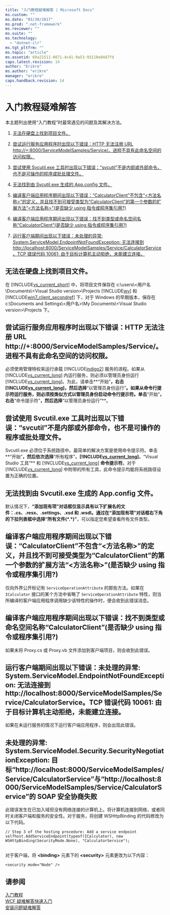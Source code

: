 ```yaml
---
title: "入门教程疑难解答 | Microsoft Docs"
ms.custom: ""
ms.date: "03/30/2017"
ms.prod: ".net-framework"
ms.reviewer: ""
ms.suite: ""
ms.technology: 
  - "dotnet-clr"
ms.tgt_pltfrm: ""
ms.topic: "article"
ms.assetid: 69a21511-0871-4c41-9a53-93110e84d7fd
caps.latest.revision: 14
author: "Erikre"
ms.author: "erikre"
manager: "erikre"
caps.handback.revision: 14
---
```

# 入门教程疑难解答
本主题列出使用“入门教程”时最常遇见的问题及其解决方法。  
  
1.  [无法在硬盘上找到项目文件。](../../../docs/framework/wcf/troubleshooting-the-getting-started-tutorial.md#BKMK_q1)  
  
2.  [尝试运行服务应用程序时出现以下错误：HTTP 无法注册 URL http://+:8000/ServiceModelSamples/Service/。进程不具有此命名空间的访问权限。](../../../docs/framework/wcf/troubleshooting-the-getting-started-tutorial.md#BKMK_q2)  
  
3.  [尝试使用 Svcutil.exe 工具时出现以下错误：“svcutil”不是内部或外部命令，也不是可操作的程序或批处理文件。](../../../docs/framework/wcf/troubleshooting-the-getting-started-tutorial.md#BKMK_q3)  
  
4.  [无法找到由 Svcutil.exe 生成的 App.config 文件。](../../../docs/framework/wcf/troubleshooting-the-getting-started-tutorial.md#BKMK_q4)  
  
5.  [编译客户端应用程序期间出现以下错误：“CalculatorClient”不包含“&lt;方法名称&gt;”的定义，并且找不到可接受类型为“CalculatorClient”的第一个参数的扩展方法“&lt;方法名称&gt;”(是否缺少 using 指令或程序集引用?)](../../../docs/framework/wcf/troubleshooting-the-getting-started-tutorial.md#BKMK_q5)  
  
6.  [编译客户端应用程序期间出现以下错误：找不到类型或命名空间名称“CalculatorClient”(是否缺少 using 指令或程序集引用?)](../../../docs/framework/wcf/troubleshooting-the-getting-started-tutorial.md#BKMK_q6)  
  
7.  [运行客户端期间出现以下错误：未处理的异常: System.ServiceModel.EndpointNotFoundException: 无法连接到 http://localhost:8000/ServiceModelSamples/Service/CalculatorService。TCP 错误代码 10061: 由于目标计算机主动拒绝，未能建立连接。](../../../docs/framework/wcf/troubleshooting-the-getting-started-tutorial.md#BKMK_q7)  
  
<a name="BKMK_q1"></a>   
## 无法在硬盘上找到项目文件。  
 在 [!INCLUDE[vs_current_short](../../../includes/vs-current-short-md.md)] 中，将项目文件保存在 c:\\users\\\<用户名\\Documents\\\<Visual Studio version\>\\Projects [!INCLUDE[wv](../../../includes/wv-md.md)] 和  [!INCLUDE[win7_client_secondref](../../../includes/win7-client-secondref-md.md)] 下，对于 Windows 的早期版本，保存在 c:\\Documents and Settings\\\<用户名\>\\My Documents\\\<Visual Studio version\>\\Projects 下。  
  
<a name="BKMK_q2"></a>   
## 尝试运行服务应用程序时出现以下错误：HTTP 无法注册 URL http:\/\/\+:8000\/ServiceModelSamples\/Service\/。进程不具有此命名空间的访问权限。  
 必须使用管理特权来运行承载 [!INCLUDE[indigo2](../../../includes/indigo2-md.md)] 服务的进程。如果从 [!INCLUDE[vs_current_long](../../../includes/vs-current-long-md.md)] 内运行服务，则必须以管理员身份运行 [!INCLUDE[vs_current_long](../../../includes/vs-current-long-md.md)]。为此，请单击**“开始”**，右击 [!INCLUDE[vs_current_long](../../../includes/vs-current-long-md.md)]，然后选择**“以管理员身份运行”**。如果从命令行提示符运行服务，则必须按类似方式以管理员身份启动命令行提示符。单击**“开始”**，右击**“命令提示符”**，然后选择**“以管理员身份运行”**。  
  
<a name="BKMK_q3"></a>   
## 尝试使用 Svcutil.exe 工具时出现以下错误：“svcutil”不是内部或外部命令，也不是可操作的程序或批处理文件。  
 Svcutil.exe 必须位于系统路径中。最简单的解决方案是使用命令提示符。单击**“开始”**，然后依次选择**“所有程序”**、[!INCLUDE[vs_current_long](../../../includes/vs-current-long-md.md)]、**“Visual Studio 工具”** 和 [!INCLUDE[vs_current_long](../../../includes/vs-current-long-md.md)]  **命令提示符**。对于 [!INCLUDE[vs_current_long](../../../includes/vs-current-long-md.md)] 中附带的所有工具，此命令提示均能将系统路径设置为正确的位置。  
  
<a name="BKMK_q4"></a>   
## 无法找到由 Svcutil.exe 生成的 App.config 文件。  
 默认情况下，**“添加现有项”**对话框仅显示具有以下扩展名的文件：.cs、.resx、.settings、.xsd 和 .wsdl。通过在**“添加现有项”**对话框右下角的下拉列表框中选择**“所有文件\(\*.\*\)”**，可以指定您希望查看所有文件类型。  
  
<a name="BKMK_q5"></a>   
## 编译客户端应用程序期间出现以下错误：“CalculatorClient”不包含“\<方法名称\>”的定义，并且找不到可接受类型为“CalculatorClient”的第一个参数的扩展方法“\<方法名称\>”\(是否缺少 using 指令或程序集引用?\)  
 仅向外界公开标记有 `ServiceOperationAttribute` 的那些方法。如果在 `ICalculator` 接口的某个方法中省略了 `ServiceOperationAttribute` 特性，则当所编译的客户端应用程序调用缺少该特性的操作时，便会收到此错误消息。  
  
<a name="BKMK_q6"></a>   
## 编译客户端应用程序期间出现以下错误：找不到类型或命名空间名称“CalculatorClient”\(是否缺少 using 指令或程序集引用?\)  
 如果未将 Proxy.cs 或 Proxy.vb 文件添加到客户端项目，则会收到此错误。  
  
<a name="BKMK_q7"></a>   
## 运行客户端期间出现以下错误：未处理的异常: System.ServiceModel.EndpointNotFoundException: 无法连接到 http:\/\/localhost:8000\/ServiceModelSamples\/Service\/CalculatorService。TCP 错误代码 10061: 由于目标计算机主动拒绝，未能建立连接。  
 如果在未运行服务的情况下运行客户端应用程序，则会出现此错误。  
  
<a name="BKMK_q8"></a>   
## 未处理的异常: System.ServiceModel.Security.SecurityNegotiationException: 目标“http:\/\/localhost:8000\/ServiceModelSamples\/Service\/CalculatorService”与“http:\/\/localhost:8000\/ServiceModelSamples\/Service\/CalculatorService”的 SOAP 安全协商失败  
 此错误发生在已加入域但没有网络连接的计算机上。将计算机连接到网络，或者同时关闭客户端和服务的安全性。对于服务，将创建 WSHttpBinding 的代码修改为以下代码。  
  
```  
// Step 3 of the hosting procedure: Add a service endpoint  
selfhost.AddServiceEndpoint(typeof(ICalculator), new WSHttpBinding(SecurityMode.None), "CalculatorService");  
  
```  
  
 对于客户端，将 **\<binding\>** 元素下的 **\<security\>** 元素更改为以下内容：  
  
```  
<security mode="Node" />  
```  
  
## 请参阅  
 [入门教程](../../../docs/framework/wcf/getting-started-tutorial.md)   
 [WCF 疑难解答快速入门](../../../docs/framework/wcf/wcf-troubleshooting-quickstart.md)   
 [安装问题疑难解答](../../../docs/framework/wcf/troubleshooting-setup-issues.md)